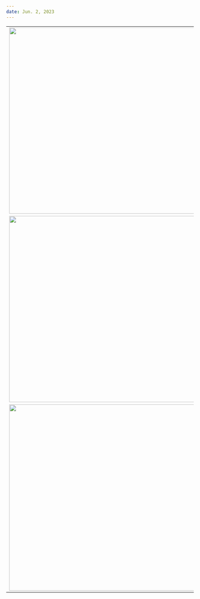 ```yaml
---
date: Jun. 2, 2023
---
```


| | | |
|:-------------------------:|:-------------------------:|:-------------------------:|
|<img src="/entry_images/6-2-23/1.png" width="500"> |<img src="/entry_images/6-2-23/2.png" width="500"> | <img src="/entry_images/6-2-23/3.png" width="500"> |
|<img src="/entry_images/6-2-23/4.png" width="500"> |<img src="/entry_images/6-2-23/5.png" width="500"> | <img src="/entry_images/6-2-23/6.png" width="500"> |
|<img src="/entry_images/6-2-23/7.png" width="500"> | <img src="/entry_images/6-2-23/8.png" width="500"> |
